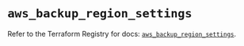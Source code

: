 # `aws_backup_region_settings`

Refer to the Terraform Registry for docs: [`aws_backup_region_settings`](https://registry.terraform.io/providers/hashicorp/aws/6.4.0/docs/resources/backup_region_settings).
